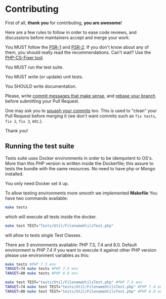 Contributing
============

First of all, **thank you** for contributing, **you are awesome**!

Here are a few rules to follow in order to ease code reviews, and discussions before
maintainers accept and merge your work.

You MUST follow the [PSR-1](//www.php-fig.org/psr/psr-1/) and
[PSR-2](//www.php-fig.org/psr/psr-2/). If you don't know about any of them, you
should really read the recommendations. Can't wait? Use the [PHP-CS-Fixer
tool](//cs.sensiolabs.org/).

You MUST run the test suite.

You MUST write (or update) unit tests.

You SHOULD write documentation.

Please, write [commit messages that make
sense](//tbaggery.com/2008/04/19/a-note-about-git-commit-messages.html),
and [rebase your branch](//git-scm.com/book/en/v2/Git-Branching-Rebasing)
before submitting your Pull Request.

One may ask you to [squash your
commits](http://gitready.com/advanced/2009/02/10/squashing-commits-with-rebase.html)
too. This is used to "clean" your Pull Request before merging it (we don't want
commits such as `fix tests`, `fix 2`, `fix 3`, etc.).

Thank you!

## Running the test suite

Tests suite uses Docker environments in order to be idempotent to OS's. More than this 
PHP version is written inside the Dockerfile; this assure to tests the bundle with
the same resources. No need to have php or Mongo installed. 

You only need Docker set it up.

To allow testing environments more smooth we implemented **Makefile** 
You have two commands available:

```bash
make tests
```

which will execute all tests inside the docker.

```bash
make test TEST="Tests/Util/FilenameUtilsTest.php"
```

will allow to tests single Test Classes.

There are 3 environments available: PHP 7.3, 7.4 and 8.0.
Default environment is *PHP 7.4* if you want to execute it against 
other PHP version please use environment variables as this:

```bash
make tests #PHP 7.3 env
TARGET=74 make tests #PHP 7.4 env
TARGET=80 make tests #PHP 8.0 env

make test TEST="tests/Util/FilenameUtilsTest.php" #PHP 7.3 env
TARGET=74 make test TEST="tests/Util/FilenameUtilsTest.php" #PHP 7.4 env
TARGET=80 make test TEST="tests/Util/FilenameUtilsTest.php" #PHP 8.0 env
```

